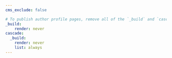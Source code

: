 ```yaml
---
cms_exclude: false

# To publish author profile pages, remove all of the `_build` and `cascade` settings below.
_build:
    render: never
cascade:
  _build:
    render: never
    list: always
---
```

